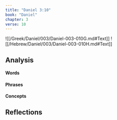 ```yaml
---
title: "Daniel 3:10"
book: "Daniel"
chapter: 3
verse: 10
---
```

![[/Greek/Daniel/003/Daniel-003-010G.md#Text]]
![[/Hebrew/Daniel/003/Daniel-003-010H.md#Text]]

## Analysis

#### Words

#### Phrases

#### Concepts

## Reflections
